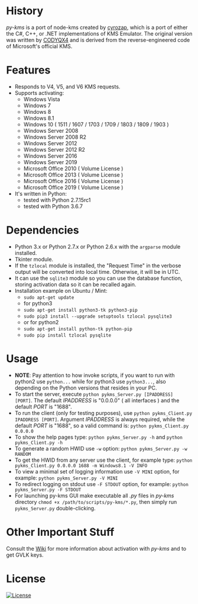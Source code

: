 # History
_py-kms_ is a port of node-kms created by [cyrozap](http://forums.mydigitallife.info/members/183074-markedsword), which is a port of either the C#, C++, or .NET implementations of KMS Emulator. The original version was written by [CODYQX4](http://forums.mydigitallife.info/members/89933-CODYQX4) and is derived from the reverse-engineered code of Microsoft's official KMS.

# Features
- Responds to V4, V5, and V6 KMS requests.
- Supports activating:
	- Windows Vista 
	- Windows 7 
	- Windows 8
	- Windows 8.1
	- Windows 10 ( 1511 / 1607 / 1703 / 1709 / 1803 / 1809 / 1903 )
	- Windows Server 2008
	- Windows Server 2008 R2
	- Windows Server 2012
	- Windows Server 2012 R2
	- Windows Server 2016
	- Windows Server 2019
	- Microsoft Office 2010 ( Volume License )
	- Microsoft Office 2013 ( Volume License )
	- Microsoft Office 2016 ( Volume License )
	- Microsoft Office 2019 ( Volume License )
- It's written in Python:
	- tested with Python 2.7.15rc1 
	- tested with Python 3.6.7

# Dependencies
- Python 3.x or Python 2.7.x or Python 2.6.x with the ```argparse``` module installed.
- Tkinter module.
- If the ```tzlocal``` module is installed, the "Request Time" in the verbose output will be converted into local time. Otherwise, it will be in UTC.
- It can use the ```sqlite3``` module so you can use the database function, storing activation data so it can be recalled again. 
- Installation example on Ubuntu / Mint:
    - ```sudo apt-get update```
    - for python3
    - ```sudo apt-get install python3-tk python3-pip```
    - ```sudo pip3 install --upgrade setuptools tzlocal pysqlite3```
    - or for python2
    - ```sudo apt-get install python-tk python-pip```
    - ```sudo pip install tzlocal pysqlite```
       
# Usage
- __NOTE__: Pay attention to how invoke scripts, if you want to run with python2 use ```python...``` while for python3 use ```python3...```, also depending on the Python versions that resides in your PC.
- To start the server, execute ```python pykms_Server.py [IPADDRESS] [PORT]```.
  The default _IPADDRESS_ is "0.0.0.0" ( all interfaces ) and the default _PORT_ is "1688".
- To run the client (only for testing purposes), use ```python pykms_Client.py IPADDRESS [PORT]```. 
Argument _IPADDRESS_ is always required, while the default _PORT_ is "1688", so a valid command is: ```python pykms_Client.py 0.0.0.0```
- To show the help pages type: ```python pykms_Server.py -h``` and ```python pykms_Client.py -h```
- To generate a random HWID use ```-w``` option: ```python pykms_Server.py -w RANDOM```
- To get the HWID from any server use the client, for example type: ```python pykms_Client.py 0.0.0.0 1688 -m Windows8.1 -V INFO```
- To view a minimal set of logging information use ```-V MINI``` option, for example: ```python pykms_Server.py -V MINI```
- To redirect logging on stdout use ```-F STDOUT``` option, for example: ```python pykms_Server.py -F STDOUT```
- For launching py-kms GUI make executable all _.py_ files in _py-kms_ directory ```chmod +x /path/to/scripts/py-kms/*.py```, then simply run ```pykms_Server.py``` double-clicking.

# Other Important Stuff
Consult the [Wiki](https://github.com/SystemRage/py-kms/wiki) for more information about activation with _py-kms_ and to get GVLK keys.

# License
   [![License](https://img.shields.io/badge/license-unlicense-lightgray.svg)](https://github.com/SystemRage/py-kms/blob/master/LICENSE)
